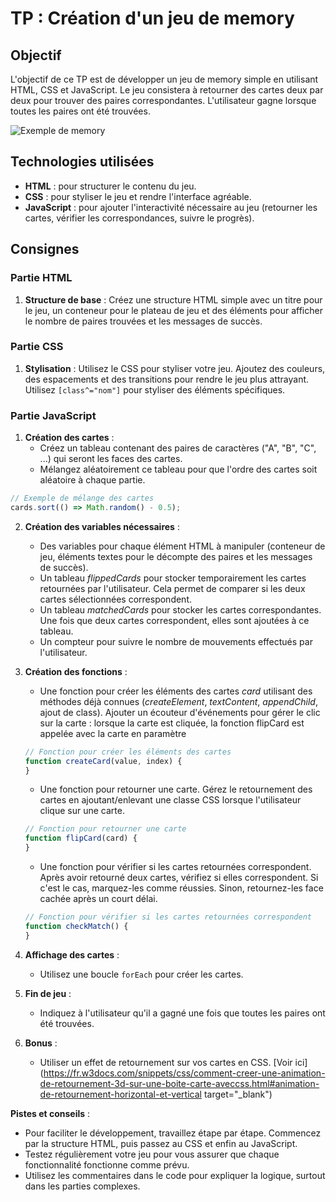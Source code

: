 # TP : Création d'un jeu de memory

## Objectif

L'objectif de ce TP est de développer un jeu de memory simple en utilisant HTML, CSS et JavaScript. Le jeu consistera à retourner des cartes deux par deux pour trouver des paires correspondantes. L'utilisateur gagne lorsque toutes les paires ont été trouvées.

![Exemple de memory](https://sebastien-devos.fr/img/codegt/memory.jpg)

## Technologies utilisées

- **HTML** : pour structurer le contenu du jeu.
- **CSS** : pour styliser le jeu et rendre l'interface agréable.
- **JavaScript** : pour ajouter l'interactivité nécessaire au jeu (retourner les cartes, vérifier les correspondances, suivre le progrès).

## Consignes

### Partie HTML

1. **Structure de base** : Créez une structure HTML simple avec un titre pour le jeu, un conteneur pour le plateau de jeu et des éléments pour afficher le nombre de paires trouvées et les messages de succès.

### Partie CSS

1. **Stylisation** : Utilisez le CSS pour styliser votre jeu. Ajoutez des couleurs, des espacements et des transitions pour rendre le jeu plus attrayant. Utilisez `[class^="nom"]` pour styliser des éléments spécifiques.

### Partie JavaScript

1. **Création des cartes** :
   - Créez un tableau contenant des paires de caractères ("A", "B", "C", ...) qui seront les faces des cartes.
   - Mélangez aléatoirement ce tableau pour que l'ordre des cartes soit aléatoire à chaque partie.
  
```js
// Exemple de mélange des cartes
cards.sort(() => Math.random() - 0.5);
```

2. **Création des variables nécessaires** :
   - Des variables pour chaque élément HTML à manipuler (conteneur de jeu, éléments textes pour le décompte des paires et les messages de succès).
   - Un tableau _flippedCards_ pour stocker temporairement les cartes retournées par l'utilisateur. Cela permet de comparer si les deux cartes sélectionnées correspondent.
   - Un tableau _matchedCards_ pour stocker les cartes correspondantes. Une fois que deux cartes correspondent, elles sont ajoutées à ce tableau.
   - Un compteur pour suivre le nombre de mouvements effectués par l'utilisateur.

     
3. **Création des fonctions** :
   - Une fonction pour créer les éléments des cartes _card_ utilisant des méthodes déjà connues (_createElement_, _textContent_, _appendChild_, ajout de class). Ajouter un écouteur d'événements pour gérer le clic sur la carte : lorsque la carte est cliquée, la fonction flipCard est appelée avec la carte en paramètre
   
   ```js
   // Fonction pour créer les éléments des cartes
   function createCard(value, index) {
   }
   ```

   - Une fonction pour retourner une carte. Gérez le retournement des cartes en ajoutant/enlevant une classe CSS lorsque l'utilisateur clique sur une carte.
   ```js
   // Fonction pour retourner une carte
   function flipCard(card) {
   }
   ```

   - Une fonction pour vérifier si les cartes retournées correspondent. Après avoir retourné deux cartes, vérifiez si elles correspondent. Si c'est le cas, marquez-les comme réussies. Sinon, retournez-les face cachée après un court délai.
     
   ```js
   // Fonction pour vérifier si les cartes retournées correspondent
   function checkMatch() {
   }
   ```

4. **Affichage des cartes** :
   - Utilisez une boucle `forEach` pour créer les cartes.

5. **Fin de jeu** :
   - Indiquez à l'utilisateur qu'il a gagné une fois que toutes les paires ont été trouvées.

6. **Bonus** :
   - Utiliser un effet de retournement sur vos cartes en CSS. [Voir ici](https://fr.w3docs.com/snippets/css/comment-creer-une-animation-de-retournement-3d-sur-une-boite-carte-aveccss.html#animation-de-retournement-horizontal-et-vertical target="_blank")

**Pistes et conseils** :
- Pour faciliter le développement, travaillez étape par étape. Commencez par la structure HTML, puis passez au CSS et enfin au JavaScript.
- Testez régulièrement votre jeu pour vous assurer que chaque fonctionnalité fonctionne comme prévu.
- Utilisez les commentaires dans le code pour expliquer la logique, surtout dans les parties complexes.
